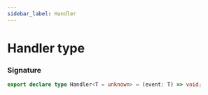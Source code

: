 ```yaml
---
sidebar_label: Handler
---
```


# Handler type

### Signature

```typescript
export declare type Handler<T = unknown> = (event: T) => void;
```
